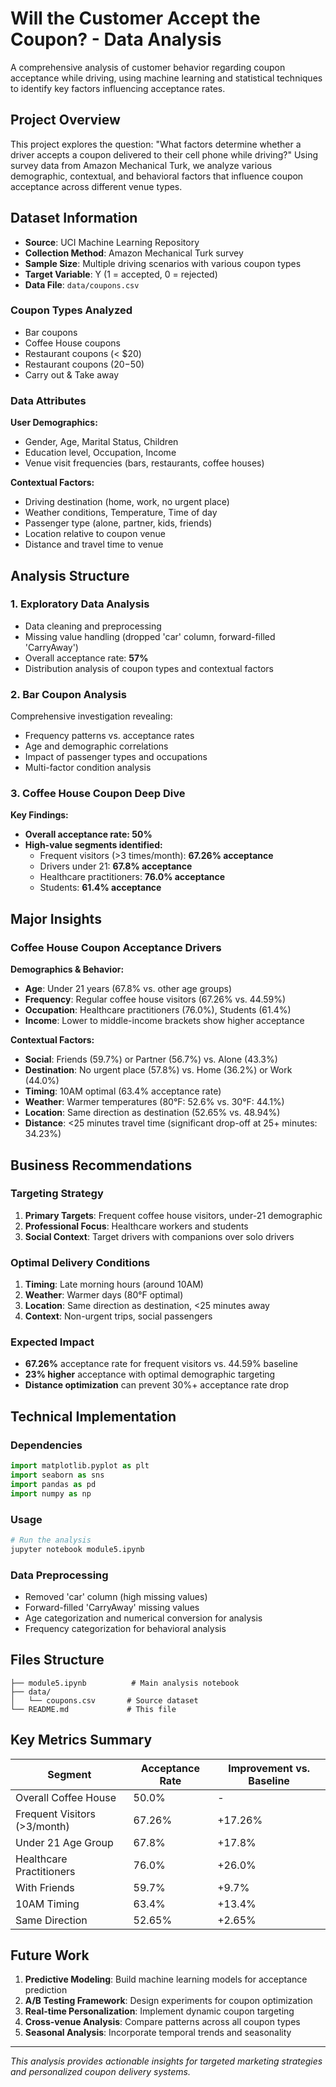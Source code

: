 # Will the Customer Accept the Coupon? - Data Analysis

A comprehensive analysis of customer behavior regarding coupon acceptance while driving, using machine learning and statistical techniques to identify key factors influencing acceptance rates.

## Project Overview

This project explores the question: "What factors determine whether a driver accepts a coupon delivered to their cell phone while driving?" Using survey data from Amazon Mechanical Turk, we analyze various demographic, contextual, and behavioral factors that influence coupon acceptance across different venue types.

## Dataset Information

- **Source**: UCI Machine Learning Repository
- **Collection Method**: Amazon Mechanical Turk survey
- **Sample Size**: Multiple driving scenarios with various coupon types
- **Target Variable**: Y (1 = accepted, 0 = rejected)
- **Data File**: `data/coupons.csv`

### Coupon Types Analyzed
- Bar coupons
- Coffee House coupons  
- Restaurant coupons (< $20)
- Restaurant coupons ($20-$50)
- Carry out & Take away

### Data Attributes

**User Demographics:**
- Gender, Age, Marital Status, Children
- Education level, Occupation, Income
- Venue visit frequencies (bars, restaurants, coffee houses)

**Contextual Factors:**
- Driving destination (home, work, no urgent place)
- Weather conditions, Temperature, Time of day
- Passenger type (alone, partner, kids, friends)
- Location relative to coupon venue
- Distance and travel time to venue

## Analysis Structure

### 1. Exploratory Data Analysis
- Data cleaning and preprocessing
- Missing value handling (dropped 'car' column, forward-filled 'CarryAway')
- Overall acceptance rate: **57%**
- Distribution analysis of coupon types and contextual factors

### 2. Bar Coupon Analysis
Comprehensive investigation revealing:
- Frequency patterns vs. acceptance rates
- Age and demographic correlations
- Impact of passenger types and occupations
- Multi-factor condition analysis

### 3. Coffee House Coupon Deep Dive

**Key Findings:**
- **Overall acceptance rate: 50%**
- **High-value segments identified:**
  - Frequent visitors (>3 times/month): **67.26% acceptance**
  - Drivers under 21: **67.8% acceptance**
  - Healthcare practitioners: **76.0% acceptance**
  - Students: **61.4% acceptance**

## Major Insights

### Coffee House Coupon Acceptance Drivers

**Demographics & Behavior:**
- **Age**: Under 21 years (67.8% vs. other age groups)
- **Frequency**: Regular coffee house visitors (67.26% vs. 44.59%)
- **Occupation**: Healthcare practitioners (76.0%), Students (61.4%)
- **Income**: Lower to middle-income brackets show higher acceptance

**Contextual Factors:**
- **Social**: Friends (59.7%) or Partner (56.7%) vs. Alone (43.3%)
- **Destination**: No urgent place (57.8%) vs. Home (36.2%) or Work (44.0%)
- **Timing**: 10AM optimal (63.4% acceptance rate)
- **Weather**: Warmer temperatures (80°F: 52.6% vs. 30°F: 44.1%)
- **Location**: Same direction as destination (52.65% vs. 48.94%)
- **Distance**: <25 minutes travel time (significant drop-off at 25+ minutes: 34.23%)

## Business Recommendations

### Targeting Strategy
1. **Primary Targets**: Frequent coffee house visitors, under-21 demographic
2. **Professional Focus**: Healthcare workers and students
3. **Social Context**: Target drivers with companions over solo drivers

### Optimal Delivery Conditions
1. **Timing**: Late morning hours (around 10AM)
2. **Weather**: Warmer days (80°F optimal)
3. **Location**: Same direction as destination, <25 minutes away
4. **Context**: Non-urgent trips, social passengers

### Expected Impact
- **67.26%** acceptance rate for frequent visitors vs. 44.59% baseline
- **23% higher** acceptance with optimal demographic targeting
- **Distance optimization** can prevent 30%+ acceptance rate drop

## Technical Implementation

### Dependencies
```python
import matplotlib.pyplot as plt
import seaborn as sns
import pandas as pd
import numpy as np
```

### Usage
```bash
# Run the analysis
jupyter notebook module5.ipynb
```

### Data Preprocessing
- Removed 'car' column (high missing values)
- Forward-filled 'CarryAway' missing values
- Age categorization and numerical conversion for analysis
- Frequency categorization for behavioral analysis

## Files Structure
```
├── module5.ipynb          # Main analysis notebook
├── data/
│   └── coupons.csv       # Source dataset
└── README.md             # This file
```

## Key Metrics Summary

| Segment | Acceptance Rate | Improvement vs. Baseline |
|---------|----------------|-------------------------|
| Overall Coffee House | 50.0% | - |
| Frequent Visitors (>3/month) | 67.26% | +17.26% |
| Under 21 Age Group | 67.8% | +17.8% |
| Healthcare Practitioners | 76.0% | +26.0% |
| With Friends | 59.7% | +9.7% |
| 10AM Timing | 63.4% | +13.4% |
| Same Direction | 52.65% | +2.65% |

## Future Work

1. **Predictive Modeling**: Build machine learning models for acceptance prediction
2. **A/B Testing Framework**: Design experiments for coupon optimization
3. **Real-time Personalization**: Implement dynamic coupon targeting
4. **Cross-venue Analysis**: Compare patterns across all coupon types
5. **Seasonal Analysis**: Incorporate temporal trends and seasonality

---

*This analysis provides actionable insights for targeted marketing strategies and personalized coupon delivery systems.*